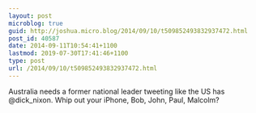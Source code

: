 ```yaml
---
layout: post
microblog: true
guid: http://joshua.micro.blog/2014/09/10/t509852493832937472.html
post_id: 40587
date: 2014-09-11T10:54:41+1100
lastmod: 2019-07-30T17:41:46+1100
type: post
url: /2014/09/10/t509852493832937472.html
---
```

Australia needs a former national leader tweeting like the US has @dick_nixon. Whip out your iPhone, Bob, John, Paul, Malcolm?

